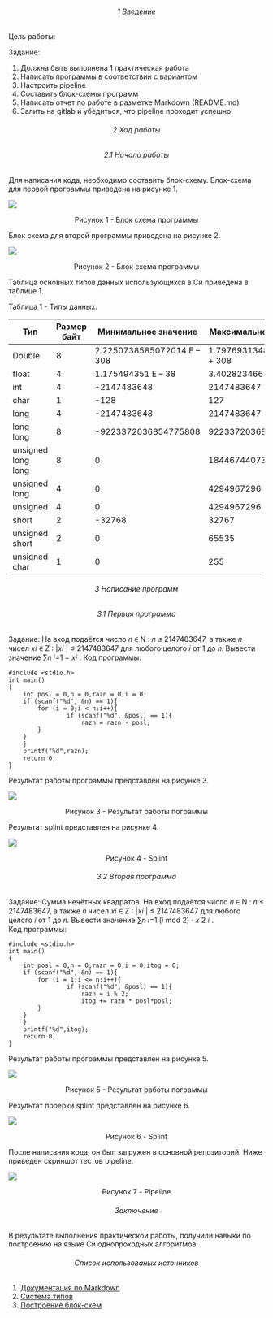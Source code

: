 
###### <center>1 Введение </center>
Цель работы:

Задание:
1. Должна быть выполнена 1 практическая работа
2. Написать программы в соответствии с вариантом
3. Настроить pipeline
4. Составить блок-схемы программ
5. Написать отчет по работе в разметке Markdown (README.md)
6. Залить на gitlab и убедиться, что pipeline проходит успешно.


###### <center>2 Ход работы </center>

###### <center>2.1 Начало работы </center>
Для написания кода, необходимо составить блок-схему. Блок-схема для первой программы приведена на рисунке 1.

![](/pr2/images/diagrams.png)

<center>Рисунок 1 - Блок схема программы </center>

Блок схема для второй программы приведена на рисунке 2.

![](/pr2/images/diagramssss.png)

<center>Рисунок 2 - Блок схема программы </center>

Таблица основных типов данных использующихся в Си приведена в таблице 1.

Таблица 1 - Типы данных.

Тип | Размер байт | Минимальное значение | Максимальное значение |
--- | --- | --- | --- |
Double | 8 | 2.2250738585072014 E – 308  | 1.7976931348623158 E + 308 |
float | 4  |  1.175494351 E – 38 | 3.402823466 E + 38  |
int   | 4  | -2147483648  |  2147483647 |
 char   |  1 | -128  | 127  |
long   |  4 |  -2147483648 |  2147483647 |
long long    | 8  | -9223372036854775808 | 9223372036854775807  |
unsigned long long   | 8  |  0 |  18446744073709551615 |
unsigned long   |  4 |  0 | 4294967296  |
unsigned   |  4 |  0 |  4294967296 |
short   |  2 |  -32768 | 32767  |
unsigned short   |  2 |  0 |  	65535 |
unsigned char   |  1 |  0 |  255 |

###### <center>3 Написание программ </center>

###### <center>3.1 Первая программа </center>

Задание: На вход подаётся число
𝑛 ∈ N : 𝑛 ≤ 2147483647, а также 𝑛 чисел 𝑥𝑖 ∈ Z : |𝑥𝑖
| ≤ 2147483647 для
любого целого 𝑖 от 1 до 𝑛. Вывести значение ∑︁𝑛
𝑖=1
− 𝑥𝑖
.
Код программы:
```
#include <stdio.h>
int main()
{
	int posl = 0,n = 0,razn = 0,i = 0;
	if (scanf("%d", &n) == 1){
		for (i = 0;i < n;i++){
				if (scanf("%d", &posl) == 1){
					razn = razn - posl;
		}
	}
	}
	printf("%d",razn);
	return 0;
}
```

Результат работы программы представлен на рисунке 3.

![](/pr2/images/04.png)

<center>Рисунок 3 - Результат работы пограммы </center>

Результат splint представлен на рисунке 4.

![](/pr2/images/lab2_2.png)

<center>Рисунок 4 - Splint </center>

###### <center>3.2 Вторая программа </center>

Задание: Сумма нечётных квадратов. На вход подаётся число
𝑛 ∈ N : 𝑛 ≤ 2147483647, а также 𝑛 чисел 𝑥𝑖 ∈ Z : |𝑥𝑖
| ≤ 2147483647 для
любого целого 𝑖 от 1 до 𝑛. Вывести значение ∑︁𝑛
𝑖=1
(𝑖 mod 2) · 𝑥
2
𝑖
.  
Код программы:
```
#include <stdio.h>
int main()
{
	int posl = 0,n = 0,razn = 0,i = 0,itog = 0;
	if (scanf("%d", &n) == 1){
		for (i = 1;i <= n;i++){
				if (scanf("%d", &posl) == 1){
					razn = i % 2;
					itog += razn * posl*posl;
		}
	}
	}
	printf("%d",itog);
	return 0;
}
```

Результат работы программы представлен на рисунке 5.

![](/pr2/images/lab2.png)

<center>Рисунок 5 - Результат работы пограммы </center>

Результат проерки splint представлен на рисунке 6.

![](/pr2/images/lab2_3.png)

<center>Рисунок 6 - Splint </center>

После написания кода, он был загружен в основной репозиторий. Ниже приведен скриншот тестов pipeline.

![](/pr2/images/Screenshot%20at%202021-03-06%2007-14-28.png)

<center>Рисунок 7 - Pipeline </center>

###### <center>Заключение</center>
В результате выполнения практической работы, получили навыки по построению на языке Си однопроходных алгоритмов.

###### <center>Список использованых источников</center>
1. [Документация по Markdown](https://docs.gitlab.com/ee/user/markdown.html)
2. [Система типов](https://ru.wikipedia.org/wiki/%D0%A1%D0%B8%D1%81%D1%82%D0%B5%D0%BC%D0%B0_%D1%82%D0%B8%D0%BF%D0%BE%D0%B2_%D0%A1%D0%B8)
3. [Построение блок-схем](https://ru.wikipedia.org/wiki/%D0%91%D0%BB%D0%BE%D0%BA-%D1%81%D1%85%D0%B5%D0%BC%D0%B0)

